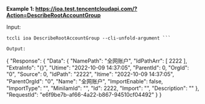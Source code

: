 **Example 1: https://ioa.test.tencentcloudapi.com/?Action=DescribeRootAccountGroup**



Input: 

```
tccli ioa DescribeRootAccountGroup --cli-unfold-argument ```

Output: 
```
{
    "Response": {
        "Data": {
            "NamePath": "全网账户",
            "IdPathArr": [
                2222
            ],
            "ExtraInfo": "{}",
            "Utime": "2022-10-09 14:37:05",
            "ParentId": 0,
            "OrgId": "0",
            "Source": 0,
            "IdPath": "2222",
            "Itime": "2022-10-09 14:37:05",
            "ParentOrgId": "0",
            "Name": "全网账户",
            "ImportEnable": false,
            "ImportType": "",
            "MiniIamId": "",
            "Id": 2222,
            "Import": "",
            "Description": ""
        },
        "RequestId": "e6f9be7b-af66-4a22-b867-94510cf04492"
    }
}
```

